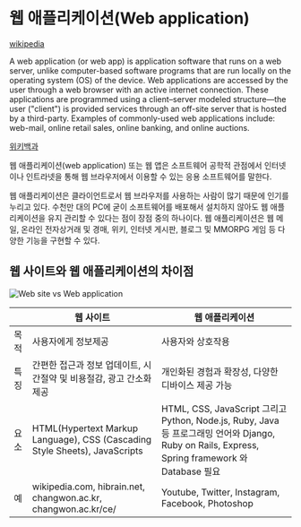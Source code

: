 # 웹 애플리케이션(Web application)

[wikipedia](https://en.wikipedia.org/wiki/Web_application)

A web application (or web app) is application software that runs on a web server, unlike computer-based software programs that are run locally on the operating system (OS) of the device. Web applications are accessed by the user through a web browser with an active internet connection. These applications are programmed using a client–server modeled structure—the user ("client") is provided services through an off-site server that is hosted by a third-party. Examples of commonly-used web applications include: web-mail, online retail sales, online banking, and online auctions.

[위키백과](https://ko.wikipedia.org/wiki/웹_애플리케이션) 

웹 애플리케이션(web application) 또는 웹 앱은 소프트웨어 공학적 관점에서 인터넷이나 인트라넷을 통해 웹 브라우저에서 이용할 수 있는 응용 소프트웨어를 말한다.

웹 애플리케이션은 클라이언트로서 웹 브라우저를 사용하는 사람이 많기 때문에 인기를 누리고 있다. 수천만 대의 PC에 굳이 소프트웨어를 배포해서 설치하지 않아도 웹 애플리케이션을 유지 관리할 수 있다는 점이 장점 중의 하나이다. 웹 애플리케이션은 웹 메일, 온라인 전자상거래 및 경매, 위키, 인터넷 게시판, 블로그 및 MMORPG 게임 등 다양한 기능을 구현할 수 있다.

## 웹 사이트와 웹 애플리케이션의 차이점 

![Web site vs Web application](https://dbcore-assets-public.s3.ap-northeast-2.amazonaws.com/tutorials/cloud-based-web-application-development/chapter01/images/Website-vs-Web-Application.png)


| | 웹 사이트 | 웹 애플리케이션 |
|---|---|---|
| 목적 | 사용자에게 정보제공 | 사용자와 상호작용|
| 특징 | 간편한 접근과 정보 업데이트, 시간절약 및 비용절감, 광고 간소화 제공 | 개인화된 경험과 확장성, 다양한 디바이스 제공 가능|
| 요소 | HTML(Hypertext Markup Language), CSS (Cascading Style Sheets), JavaScripts | HTML, CSS, JavaScript 그리고 Python, Node.js, Ruby, Java 등 프로그래밍 언어와 Django, Ruby on Rails, Express, Spring framework 와 Database 필요 |
| 예 | wikipedia.com, hibrain.net, changwon.ac.kr, changwon.ac.kr/ce/ | Youtube, Twitter, Instagram, Facebook, Photoshop|